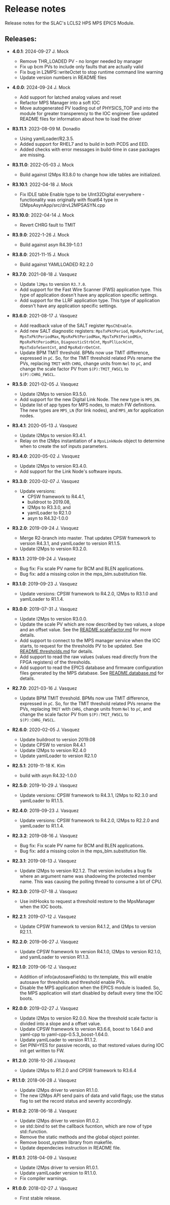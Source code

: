 # Release notes

Release notes for the SLAC's LCLS2 HPS MPS EPICS Module.

## Releases:
* __4.0.1__: 2024-09-27 J. Mock
  * Remove THR_LOADED PV - no longer needed by manager
  * Fix up bcm PVs to include only faults that are actually valid
  * Fix bug in L2MPS::writeOctet to stop runtime command line warning
  * Update version numbers in README files

* __4.0.0__: 2024-09-24 J. Mock
  * Add support for latched analog values and reset
  * Refactor MPS Manager into a soft IOC
  * Move autogenerated PV loading out of PHYSICS_TOP and into
    the module for greater transperency to the IOC engineer
    See updated README files for information about how to load the
    driver


* __R3.11.1__: 2023-08-09 M. Donadio
  * Using yamlLoader/R2.3.5.
  * Added support for RHEL7 and to build in both PCDS and EED.
  * Added checks with error messages in build-time in case
    packages are missing.

* __R3.11.0__: 2022-05-03 J. Mock
  * Build against l2Mps R3.8.0 to change how idle tables are initialized.


* __R3.10.1__: 2022-04-18 J. Mock
  * Fix IDLE table Enable type to be UInt32Digital everywhere - functionality was 
    originally with float64 type in l2MpsAsynApp/src/drvL2MPSASYN.cpp

* __R3.10.0__: 2022-04-14 J. Mock
  * Revert CHRG fault to TMIT

* __R3.9.0__: 2022-1-26 J. Mock
  * Build against asyn R4.39-1.0.1

* __R3.8.0__: 2021-11-15 J. Mock
  * Build against YAMLLOADED R2.2.0
* __R3.7.0__: 2021-08-18 J. Vasquez
  * Update `l2Mps` to version `R3.7.0`.
  * Add support for the Fast Wire Scanner (FWS) application type. This type of application
    doesn't have any application specific settings.
  * Add support for the LLRF application type. This type of application doesn't have any
    application specific settings.

* __R3.6.0__: 2021-08-17 J. Vasquez
  * Add readback value of the SALT register `MpsChEnable`.
  * Add new SALT diagnostic registers: `MpsTxPktPeriod`, `MpsRxPktPeriod`, `MpsTxPktPeriodMax`,
    `MpsRxPktPeriodMax`, `MpsTxPktPeriodMin`, `MpsRxPktPeriodMin`, `DiagnosticStrbCnt`,
    `MpsPllLockCnt`, `MpsTxEofeSentCnt`, and `MpsRxErrDetCnt`.
  * Update BPM TMIT threshold. BPMs now use TMIT difference, expressed in `pC`. So, for the TMIT
    threshold related PVs rename the PVs, replacing `TMIT` with `CHRG`, change units from `Nel`
    to `pC`, and change the scale factor PV from `$(P):TMIT_FWSCL` to `$(P):CHRG_FWSCL`.

* __R3.5.0__: 2021-02-05 J. Vasquez
  * Update l2Mps to version R3.5.0.
  * Add support for the new Digital Link Node. The new type is `MPS_DN`.
  * Update list of app types for MPS nodes, to match FW definitions.
    The new types are `MPS_LN` (for link nodes), and `MPS_AN` for application nodes.

* __R3.4.1__: 2020-05-13 J. Vasquez
  * Update l2Mps to version R3.4.1.
  * Relay on the l2Mps instantiation of a `MpsLinkNode` object to
    determine when to create the sof inputs parameters.

* __R3.4.0__: 2020-05-02 J. Vasquez
  * Update l2Mps to version R3.4.0.
  * Add support for the Link Node's software inputs.

* __R3.3.0__: 2020-02-07 J. Vasquez
  * Update versions:
    * CPSW framework to R4.4.1,
    * buildroot to 2019.08,
    * l2Mps to R3.3.0, and
    * yamlLoader to R2.1.0
    * asyn to R4.32-1.0.0

* __R3.2.0__: 2019-09-24 J. Vasquez
  * Merge R2-branch into master. That updates CPSW framework to version
    R4.3.1, and yamlLoader to version R1.1.5.
  * Update l2Mps to version R3.2.0.

* __R3.1.1__: 2019-09-24 J. Vasquez
  * Bug fix: Fix scale PV name for BCM and BLEN applications.
  * Bug fix: add a missing colon in the mps_blm.substitution file.

* __R3.1.0__: 2019-09-23 J. Vasquez
  * Update versions: CPSW framework to R4.2.0, l2Mps to R3.1.0 and
    yamlLoader to R1.1.4.

* __R3.0.0__: 2019-07-31 J. Vasquez
  * Update l2Mps to version R3.0.0.
  * Update the scale PV which are now described by two values,
    a slope and an offset value. See the [README.scaleFactor.md](README.scaleFactor.md)
    for more details.
  * Add support to connect to the MPS manager service when the
    IOC starts, to request for the thresholds PV to be updated.
    See [README.thresholds.md](README.thresholds.md) for details.
  * Add support to read the raw values (values read directly from
    the FPGA registers) of the thresholds.
  * Add support to read the EPICS database and firmware configuration
    files generated by the MPS database. See [README.database.md](README.database.md)
    for details.

* __R2.7.0__: 2021-03-16 J. Vasquez
  * Update BPM TMIT threshold. BPMs now use TMIT difference, expressed in `pC`. So, for the TMIT
    threshold related PVs rename the PVs, replacing `TMIT` with `CHRG`, change units from `Nel`
    to `pC`, and change the scale factor PV from `$(P):TMIT_FWSCL` to `$(P):CHRG_FWSCL`.

* __R2.6.0__: 2020-02-05 J. Vasquez
  * Update buildroot to version 2019.08
  * Update CPSW to version R4.4.1
  * Update l2Mps to version R2.4.0
  * Update yamlLoader to version R2.1.0

* __R2.5.1__: 2019-11-18 K. Kim
  * build with asyn R4.32-1.0.0

* __R2.5.0__: 2019-10-29 J. Vasquez
  * Update versions: CPSW framework to R4.3.1, l2Mps to R2.3.0 and
    yamlLoader to R1.1.5.

* __R2.4.0__: 2019-09-23 J. Vasquez
  * Update versions: CPSW framework to R4.2.0, l2Mps to R2.2.0 and
    yamlLoader to R1.1.4.

* __R2.3.2__: 2019-08-16 J. Vasquez
  * Bug fix: Fix scale PV name for BCM and BLEN applications.
  * Bug fix: add a missing colon in the mps_blm.substitution file.

* __R2.3.1__: 2019-08-13 J. Vasquez
  * Update l2Mps to version R2.1.2. That version includes a bug fix
    where an argument name was shadowing the protected member name.
    This was causing the polling thread to consume a lot of CPU.

* __R2.3.0__: 2019-07-18 J. Vasquez
  * Use initHooks to request a threshold restore to the MpsManager
    when the IOC boots.

* __R2.2.1__: 2019-07-12 J. Vasquez
  * Update CPSW framework to version R4.1.2, and l2Mps to version
    R2.1.1.

* __R2.2.0__: 2019-06-27 J. Vasquez
  * Update CPSW framework to version R4.1.0, l2Mps to version
    R2.1.0, and yamlLoader to version R1.1.3.

* __R2.1.0__: 2019-06-12 J. Vasquez
  * Addition of info(autosaveFields) to thr.template, this will
    enable autosave for thresholds and threshold enable PVs.
  * Disable the MPS application when the EPICS module is loaded.
    So, the MPS application will start disabled by default every
    time the IOC boots.

* __R2.0.0__: 2019-02-27 J. Vasquez
  * Update l2Mps to version R2.0.0. Now the threshold scale factor
    is divided into a slope and a offset value.
  * Update CPSW framework to version R3.6.6, boost to 1.64.0 and
    yaml-cpp to yaml-cpp-0.5.3_boost-1.64.0.
  * Update yamlLoader to version R1.1.2.
  * Set PINI=YES for passive records, so that restored values during
    IOC init get written to FW.

* __R1.2.0__: 2018-10-26 J.Vasquez
  * Update l2Mps to R1.2.0 and CPSW framework to R3.6.4

* __R1.1.0__: 2018-06-28 J. Vasquez
  * Update l2Mps driver to version R1.1.0.
  * The new l2Mps API send pairs of data and valid flags; use
    the status flag to set the record status and severity
    accordingly.

* __R1.0.2__: 2018-06-18 J. Vasquez
  * Update l2Mps driver to version R1.0.2.
  * se std::bind to set the callback fucntion, which are now of
    type std::function.
  * Remove the static methods and the global object pointer.
  * Remove boost_system library from makefile.
  * Update dependecies instruction in README file.

* __R1.0.1__: 2018-04-09 J. Vasquez
  * Update l2Mps driver to version R1.0.1.
  * Update yamlLoader version to R1.1.0.
  * Fix compiler warnings.

* __R1.0.0__: 2018-02-27 J. Vasquez
  * First stable release.
